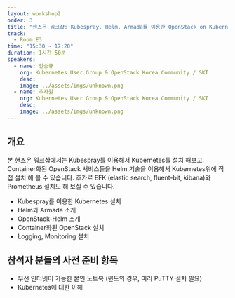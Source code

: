 ```yaml
---
layout: workshop2
order: 3
title: "핸즈온 워크샵: Kubespray, Helm, Armada를 이용한 OpenStack on Kubernetes 구축"
track:
  - Room E3
time: "15:30 ~ 17:20"
duration: 1시간 50분
speakers:
  - name: 안승규
    org: Kubernetes User Group & OpenStack Korea Community / SKT
    desc:
    image: ../assets/imgs/unknown.png
  - name: 추자원
    org: Kubernetes User Group & OpenStack Korea Community / SKT
    desc:
    image: ../assets/imgs/unknown.png
---
```

## 개요
본 핸즈온 워크샵에서는 Kubespray를 이용해서 Kubernetes를 설치 해보고. Container화된 OpenStack 서비스들을 Helm 기술을 이용해서 Kubernetes위에 직접 설치 해 볼 수 있습니다. 추가로 EFK (elastic search, fluent-bit, kibana)와 Prometheus 설치도 해 보실 수 있습니다. 
- Kubespray를 이용한 Kubernetes 설치
- Helm과 Armada 소개 
- OpenStack-Helm 소개 
- Container화된 OpenStack 설치 
- Logging, Monitoring 설치

## 참석자 분들의 사전 준비 항목
- 무선 인터넷이 가능한 본인 노트북 (윈도의 경우, 미리 PuTTY 설치 필요)
- Kubernetes에 대한 이해 
